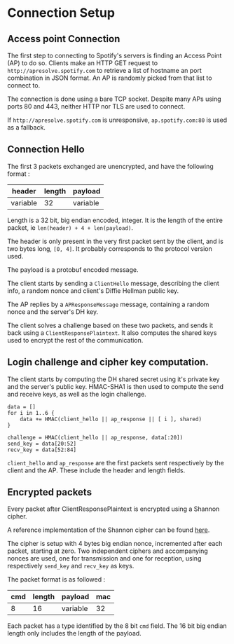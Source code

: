 # Connection Setup
## Access point Connection
The first step to connecting to Spotify's servers is finding an Access Point (AP) to do so.
Clients make an HTTP GET request to `http://apresolve.spotify.com` to retrieve a list of hostname an port combination in JSON format.
An AP is randomly picked from that list to connect to.

The connection is done using a bare TCP socket. Despite many APs using ports 80 and 443, neither HTTP nor TLS are used to connect.

If `http://apresolve.spotify.com` is unresponsive, `ap.spotify.com:80` is used as a fallback.

## Connection Hello
The first 3 packets exchanged are unencrypted, and have the following format :

header   | length | payload
---------|--------|---------
variable |   32   | variable

Length is a 32 bit, big endian encoded, integer.
It is the length of the entire packet, ie `len(header) + 4 + len(payload)`.

The header is only present in the very first packet sent by the client, and is two bytes long, `[0, 4]`.
It probably corresponds to the protocol version used.

The payload is a protobuf encoded message.

The client starts by sending a `ClientHello` message, describing the client info, a random nonce and client's Diffie Hellman public key.

The AP replies by a `APResponseMessage` message, containing a random nonce and the server's DH key.

The client solves a challenge based on these two packets, and sends it back using a `ClientResponsePlaintext`.
It also computes the shared keys used to encrypt the rest of the communication.

## Login challenge and cipher key computation.
The client starts by computing the DH shared secret using it's private key and the server's public key.
HMAC-SHA1 is then used to compute the send and receive keys, as well as the login challenge.

```
data = []
for i in 1..6 {
    data += HMAC(client_hello || ap_response || [ i ], shared)
}

challenge = HMAC(client_hello || ap_response, data[:20])
send_key = data[20:52]
recv_key = data[52:84]
```

`client_hello` and `ap_response` are the first packets sent respectively by the client and the AP.
These include the header and length fields.

## Encrypted packets
Every packet after ClientResponsePlaintext is encrypted using a Shannon cipher.

A reference implementation of the Shannon cipher can be found [here](https://github.com/sashahilton00/spotify-connect-resources/tree/master/Shannon-1.0).

The cipher is setup with 4 bytes big endian nonce, incremented after each packet, starting at zero.
Two independent ciphers and accompanying nonces are used, one for transmission and one for reception,
using respectively `send_key` and `recv_key` as keys.

The packet format is as followed :

cmd | length | payload  | mac
----|--------|----------|----
 8  |   16   | variable | 32

Each packet has a type identified by the 8 bit `cmd` field.
The 16 bit big endian length only includes the length of the payload.

